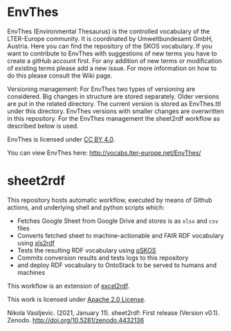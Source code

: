# EnvThes
EnvThes (Environmental Thesaurus) is the controlled vocabulary of the LTER-Europe community. It is coordinated by Umweltbundesamt GmbH, Austria. Here you can find the repository of the SKOS vocabulary. If you want to contribute to EnvThes with suggestions of new terms you have to create a gitHub account first. For any addition of new terms or modification of existing terms please add a new issue. For more information on how to do this please consult the Wiki page.

Versioning management: 
For EnvThes two types of versioning are considered.
Big changes in structure are stored separately. Older versions are put in the related directory. 
The current version is stored as EnvThes.ttl under this directory. EnvThes versions with smaller changes are overwritten in this repository. For the EnvThes management the sheet2rdf workflow as described below is used. 

EnvThes is licensed under [CC BY 4.0](https://creativecommons.org/licenses/by/4.0/).


You can view EnvThes here: http://vocabs.lter-europe.net/EnvThes/

# sheet2rdf

This repository hosts automatic workflow, executed by means of Github actions, and underlying shell and python scripts which:

- Fetches Google Sheet from Google Drive and stores is as `xlsx` and `csv` files
- Converts fetched sheet to machine-actionable and FAIR RDF vocabulary using [xls2rdf](https://github.com/sparna-git/xls2rdf)
- Tests the resulting RDF vocabulary using [qSKOS](https://github.com/cmader/qSKOS/)
- Commits conversion results and tests logs to this repository
- and deploy RDF vocabulary to OntoStack to be served to humans and machines

This workflow is an extension of [excel2rdf](https://github.com/fair-data-collective/excel2rdf-template).

This work is licensed under [Apache 2.0 License](https://github.com/niva83/sheet2rdf/blob/main/License.md).

Nikola Vasiljevic. (2021, January 11). sheet2rdf: First release (Version v0.1). Zenodo. http://doi.org/10.5281/zenodo.4432136
